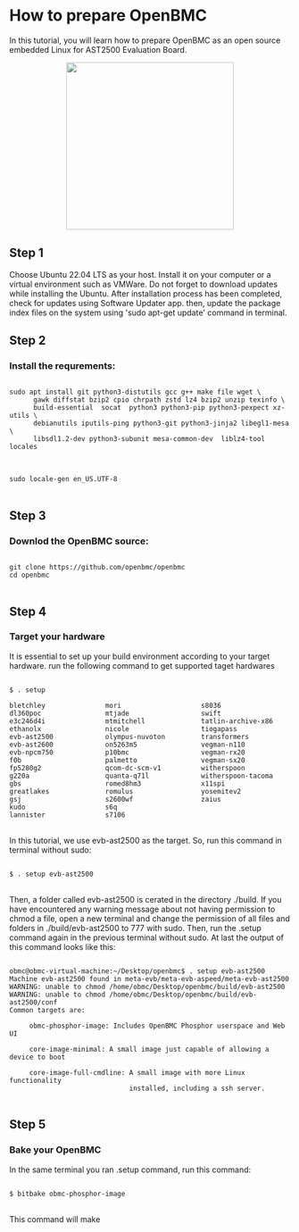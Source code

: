 # How to prepare OpenBMC
In this tutorial, you will learn how to prepare OpenBMC as an open source embedded Linux for AST2500 Evaluation Board.
<p align="center">
  <img width="300" height="300" src="https://github.com/AmirRMoezi/OpenBMC/blob/main/OpenBMC_logo.png">
</p>

## Step 1
Choose Ubuntu 22.04 LTS as your host. Install it on your computer or a virtual environment such as VMWare. Do not forget to download updates while installing the Ubuntu. After installation process has been completed, check for updates using Software Updater app. then, update the package index files on the system using 'sudo apt-get update' command in terminal.

## Step 2
### Install the requrements:
<pre>
<code>
sudo apt install git python3-distutils gcc g++ make file wget \ 
      gawk diffstat bzip2 cpio chrpath zstd lz4 bzip2 unzip texinfo \
      build-essential  socat  python3 python3-pip python3-pexpect xz-utils \
      debianutils iputils-ping python3-git python3-jinja2 libegl1-mesa \
      libsdl1.2-dev python3-subunit mesa-common-dev  liblz4-tool locales
</code>
</pre>
<pre><code>
sudo locale-gen en_US.UTF-8
</code>
</pre>
## Step 3
### Downlod the OpenBMC source:
<pre><code>
git clone https://github.com/openbmc/openbmc
cd openbmc
</code>
</pre>
## Step 4
### Target your hardware
It is essential to set up your build environment according to your target hardware. run the following command to get supported taget hardwares
<pre>
<code>
$ . setup

bletchley               mori                    s8036
dl360poc                mtjade                  swift
e3c246d4i               mtmitchell              tatlin-archive-x86
ethanolx                nicole                  tiogapass
evb-ast2500             olympus-nuvoton         transformers
evb-ast2600             on5263m5                vegman-n110
evb-npcm750             p10bmc                  vegman-rx20
f0b                     palmetto                vegman-sx20
fp5280g2                qcom-dc-scm-v1          witherspoon
g220a                   quanta-q71l             witherspoon-tacoma
gbs                     romed8hm3               x11spi
greatlakes              romulus                 yosemitev2
gsj                     s2600wf                 zaius
kudo                    s6q
lannister               s7106
</code>  
</pre>

In this tutorial, we use evb-ast2500 as the target. So, run this command in terminal without sudo:

<pre>
<code>
$ . setup evb-ast2500  
</code>  
</pre>

Then, a folder called evb-ast2500 is cerated in the directory ./build. If you have encountered any warning message about not having permission to chmod a file, open a new terminal and change the permission of all files and folders in ./build/evb-ast2500 to 777 with sudo. Then, run the .setup command again in the previous terminal without sudo. At last the output of this command looks like this:
<pre>
<code>
obmc@obmc-virtual-machine:~/Desktop/openbmc$ . setup evb-ast2500
Machine evb-ast2500 found in meta-evb/meta-evb-aspeed/meta-evb-ast2500
WARNING: unable to chmod /home/obmc/Desktop/openbmc/build/evb-ast2500
WARNING: unable to chmod /home/obmc/Desktop/openbmc/build/evb-ast2500/conf
Common targets are:

     obmc-phosphor-image: Includes OpenBMC Phosphor userspace and Web UI

     core-image-minimal: A small image just capable of allowing a device to boot

     core-image-full-cmdline: A small image with more Linux functionality
                              installed, including a ssh server.
</code>  
</pre>

## Step 5
### Bake your OpenBMC
In the same terminal you ran .setup command, run this command:
<pre>
<code>  
$ bitbake obmc-phosphor-image
</code>  
</pre>
This command will make
